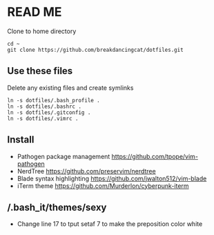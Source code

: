 # READ ME 
Clone to home directory
```
cd ~
git clone https://github.com/breakdancingcat/dotfiles.git
```

## Use these files
Delete any existing files and create symlinks 
```
ln -s dotfiles/.bash_profile .
ln -s dotfiles/.bashrc .
ln -s dotfiles/.gitconfig .
ln -s dotfiles/.vimrc .
```

## Install
* Pathogen package management https://github.com/tpope/vim-pathogen
* NerdTree https://github.com/preservim/nerdtree
* Blade syntax highlighting https://github.com/jwalton512/vim-blade
* iTerm theme https://github.com/Murderlon/cyberpunk-iterm

## /.bash_it/themes/sexy
* Change line 17 to tput setaf 7 to make the preposition color white

